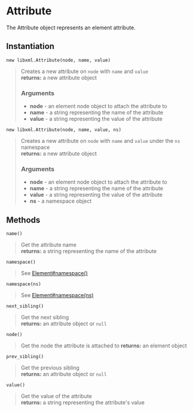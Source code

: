 Attribute
=========

The Attribute object represents an element attribute.

Instantiation
-------------

`new libxml.Attribute(node, name, value)`
> Creates a new attribute on `node` with `name` and `value`  
> **returns:** a new attribute object
> ### Arguments  
> * **node** - an element node object to attach the attribute to  
> * **name** - a string representing the name of the attribute  
> * **value** - a string representing the value of the attribute

`new libxml.Attribute(node, name, value, ns)`
> Creates a new attribute on `node` with `name` and `value` under the `ns`
> namespace  
> **returns:** a new attribute object
> ### Arguments  
> * **node** - an element node object to attach the attribute to  
> * **name** - a string representing the name of the attribute  
> * **value** - a string representing the value of the attribute
> * **ns** - a namespace object


Methods
-------

`name()`
> Get the attribute name  
> **returns:** a string representing the name of the attribute

`namespace()`
> See [Element#namespace()](/element)

`namespace(ns)`
> See [Element#namespace(ns)](/element)

`next_sibling()`
> Get the next sibling  
> **returns:** an attribute object or `null`

`node()`
> Get the node the attribute is attached to
> **returns:** an element object

`prev_sibling()`
> Get the previous sibling  
> **returns:** an attribute object or `null`

`value()`
> Get the value of the attribute  
> **returns:** a string representing the attribute's value
